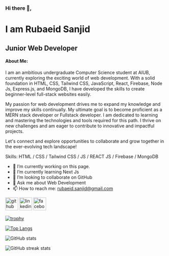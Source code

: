 ### Hi there 👋, 
# I am Rubaeid Sanjid
## Junior Web Developer
#### About Me:
I am an ambitious undergraduate Computer Science student at AIUB, currently exploring the exciting world of web development. With a solid foundation in HTML, CSS, Tailwind CSS, JavaScript, React, Firebase, Node Js, Express.js, and MongoDB, I have developed the skills to create beginner-level full-stack websites easily.

My passion for web development drives me to expand my knowledge and improve my skills continually. My ultimate goal is to become proficient as a MERN stack developer or Fullstack developer. I am dedicated to learning and mastering the technologies and tools required for this path. I thrive on new challenges and am eager to contribute to innovative and impactful projects.

Let's connect and explore opportunities to collaborate and grow together in the ever-evolving tech landscape!

Skills: HTML / CSS / Tailwind CSS / JS / REACT JS / Firebase / MongoDB

- 🔭 I’m currently working on this page. 
- 🌱 I’m currently learning Next Js 
- 👯 I’m looking to collaborate on GitHub 
- 💬 Ask me about Web Development 
- 📫 How to reach me: rubaeid.sanjid@gmail.com 


[<img src='https://cdn.jsdelivr.net/npm/simple-icons@3.0.1/icons/github.svg' fill='#0000FF' alt='github' height='40'>](https://github.com/Rubaeid-Sanjid)  [<img src='https://cdn.jsdelivr.net/npm/simple-icons@3.0.1/icons/linkedin.svg' fill='#0000FF' alt='linkedin' height='40'>](https://www.linkedin.com/in/rubaeid-sanjid-03553a226/)  [<img src='https://cdn.jsdelivr.net/npm/simple-icons@3.0.1/icons/facebook.svg' fill='#0000FF' alt='facebook' height='40'>](https://www.facebook.com/Piyal.24)  

[![trophy](https://github-profile-trophy.vercel.app/?username=Rubaeid-Sanjid)](https://github.com/ryo-ma/github-profile-trophy)

[![Top Langs](https://github-readme-stats.vercel.app/api/top-langs/?username=Rubaeid-Sanjid)](https://github.com/anuraghazra/github-readme-stats)

![GitHub stats](https://github-readme-stats.vercel.app/api?username=Rubaeid-Sanjid&show_icons=true)  

![GitHub streak stats](https://streak-stats.demolab.com/?user=Rubaeid-Sanjid)  


